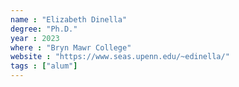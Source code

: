 ```yaml
---
name : "Elizabeth Dinella"
degree: "Ph.D."
year : 2023
where : "Bryn Mawr College"
website : "https://www.seas.upenn.edu/~edinella/"
tags : ["alum"]
---
```

